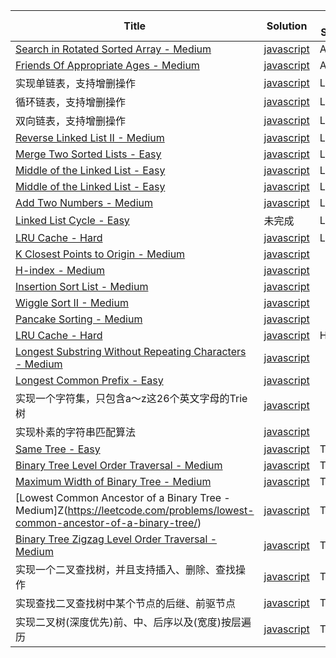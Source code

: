 Title | Solution |  Data Structure | Algo | Category
---- | ---- | --- | --- | ---
[Search in Rotated Sorted Array - Medium](https://leetcode.com/problems/search-in-rotated-sorted-array/) | [javascript](./001Array/numFriendRequests-opt1-mxx.js)| Array 
[Friends Of Appropriate Ages - Medium](https://leetcode.com/problems/friends-of-appropriate-ages/)| [javascript](./001Array/searchInRoatedArr-mxx-opt1.js) | Array
实现单链表，支持增删操作 | [javascript](./002LinkedList/simpleLinkedList-mxx) | LinkedList
循环链表，支持增删操作 | [javascript](./002LinkedList/circleLinkedList-mxx.js) | LinkedList
双向链表，支持增删操作| [javascript](./002LinkedList/doubleLinkedList-mxx.js) | LinkedList
[Reverse Linked List II - Medium](https://leetcode.com/problems/reverse-linked-list-ii/)| [javascript](./002LinkedList/reverseBetween-opt1-mxx.js) |  LinkedList
[Merge Two Sorted Lists - Easy](https://leetcode.com/problems/merge-two-sorted-lists/)| [javascript](./002LinkedList/mergeTwoLists-opt1-mxx.js) | LinkedList
[Middle of the Linked List - Easy](https://leetcode.com/problems/middle-of-the-linked-list/)| [javascript](./002LinkedList/middleNode-opt1-mxx.js) | LinkedList
[Middle of the Linked List - Easy](https://leetcode.com/problems/middle-of-the-linked-list/)| [javascript](./002LinkedList/middleNode-opt1-mxx.js) | LinkedList
[Add Two Numbers - Medium](https://leetcode.com/problems/add-two-numbers/)| [javascript](./002LinkedList/addTwoNumbers-opt1-mxx.js) | LinkedList
[Linked List Cycle - Easy](https://leetcode.com/problems/linked-list-cycle/) | 未完成 | LinkedList
[LRU Cache - Hard](https://leetcode.com/problems/lru-cache/)| [javascript](./002LinkedList/mxx-lru.js) | LinkedList
[K Closest Points to Origin - Medium](https://leetcode.com/problems/k-closest-points-to-origin/) | [javascript](./005Sort-1/kCloset-mxx.js) | | Sort
[H-index - Medium](https://leetcode.com/problems/h-index/)| [javascript](./005Sort-1/hIndex-mxx.js) | | Sort
[Insertion Sort List - Medium](https://leetcode.com/problems/insertion-sort-list/) | [javascript](./005Sort-1/insertSort-mxx.js) | | Sort
[Wiggle Sort II - Medium](https://leetcode.com/problems/wiggle-sort-ii/) | [javascript](./006Sort-2/wiggleSort-mxx.js) | | Sort
[Pancake Sorting - Medium](https://leetcode.com/problems/pancake-sorting/) | [javascript](./006Sort-2/pancakeSort-mxx.js) | | Sort
[LRU Cache - Hard](https://leetcode.com/problems/lru-cache/) |[javascript](./008HashMap/LRUCache-opt-mxx.js) | HashMap | 
[Longest Substring Without Repeating Characters - Medium](https://leetcode.com/problems/longest-substring-without-repeating-characters/) | [javascript](./009String/lengthOfLongestSubstring-opt1-mxx.js) | |  | String
[Longest Common Prefix - Easy](https://leetcode.com/problems/longest-common-prefix/) | [javascript](./009String/longestCommonPrefix-opt1-mxx.js) | |  | String
实现一个字符集，只包含a～z这26个英文字母的Trie树 | [javascript](./009String/trie-mxx-搜索提示.js) | |  | String
实现朴素的字符串匹配算法|[javascript](./009String/bf-朴素字符串匹配-mxx.js)|||String
[Same Tree - Easy](https://leetcode.com/problems/same-tree/) | [javascript](./010Tree/sameTree-mxx.js)  | Tree | |
[Binary Tree Level Order Traversal - Medium](https://leetcode.com/problems/binary-tree-level-order-traversal/) | [javascript](./010Tree/levelOrder-opt1-mxx.js)  | Tree | |
[Maximum Width of Binary Tree - Medium](https://leetcode.com/problems/maximum-width-of-binary-tree/) | [javascript](./010Tree/widthOfBinaryTree-opt1-mxx.js)  | Tree | |
[Lowest Common Ancestor of a Binary Tree - Medium]Z(https://leetcode.com/problems/lowest-common-ancestor-of-a-binary-tree/) | [javascript](./010Tree/lowestCommonAncestor-opt1-mxx.js)  | Tree | |
[Binary Tree Zigzag Level Order Traversal - Medium](https://leetcode.com/problems/binary-tree-zigzag-level-order-traversal/) | [javascript](./010Tree/zigzagLevelOrder-mxx.js.js)  | Tree | |
实现一个二叉查找树，并且支持插入、删除、查找操作 | [javascript](./010Tree/binarySearchTree-mxx.js) |Tree||
实现查找二叉查找树中某个节点的后继、前驱节点 | [javascript](./010Tree/findPreAndNextNodeInBST-mxx.js) |Tree||
实现二叉树(深度优先)前、中、后序以及(宽度)按层遍历 | [javascript](./010Tree/binarySearchTree-mxx.js) |Tree||
